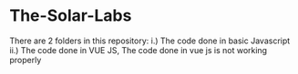 # The-Solar-Labs
There are 2 folders in this repository:
i.) The code done in basic Javascript 
ii.) The code done in VUE JS, The code done in vue js is not working properly 
